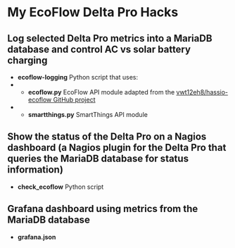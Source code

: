 # My EcoFlow Delta Pro Hacks

## Log selected Delta Pro metrics into a MariaDB database and control AC vs solar battery charging

* **ecoflow-logging** Python script that uses:
* * **ecoflow.py** EcoFlow API module adapted from the [vwt12eh8/hassio-ecoflow GitHub project](https://github.com/vwt12eh8/hassio-ecoflow)
* * **smartthings.py** SmartThings API module

## Show the status of the Delta Pro on a Nagios dashboard (a Nagios plugin for the Delta Pro that queries the MariaDB database for status information)

* **check_ecoflow** Python script
 
## Grafana dashboard using metrics from the MariaDB database

* **grafana.json**


